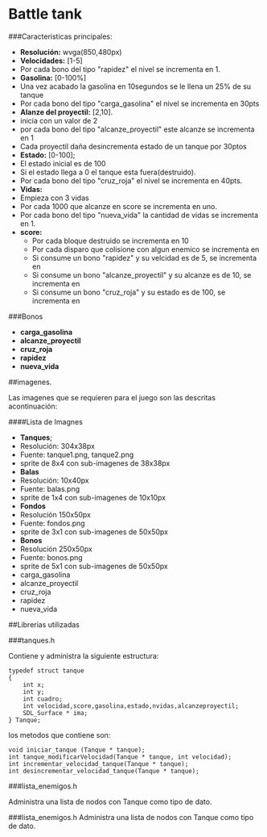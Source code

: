 Battle tank
===================

###Caracteristicas principales:

 - **Resolución:** wvga(850,480px)
 - **Velocidades:** [1-5]
  - Por cada bono del tipo "rapidez" el nivel se incrementa en 1.
 - **Gasolina:** [0-100%]
  - Una vez acabado la gasolina en 10segundos se le llena un 25% de su tanque
  - Por cada bono del tipo "carga_gasolina" el nivel se incrementa en 30pts
 - **Alanze del proyectil:** [2,10].
  - inicia con un valor de 2
  - por cada bono del tipo "alcanze_proyectil" este alcanze se incrementa en 1
  - Cada proyectil daña desincrementa estado de un tanque por 30ptos
 - **Estado:** [0-100];
  - El estado inicial es de 100
  - Si el estado llega a 0 el tanque esta fuera(destruido).
  - Por cada bono del tipo "cruz_roja" el nivel se incrementa en 40pts.
 - **Vidas:**
  - Empieza con 3 vidas
  - Por cada 1000 que alcanze en score se incrementa en uno.
  - Por cada bono del tipo "nueva_vida" la cantidad de vidas se incrementa en 1.
 - **score:**
	- Por cada bloque destruido se incrementa en 10
	- Por cada disparo que colisione con algun enemico se incrementa en 
	- Si consume un bono "rapidez" y su velcidad es de 5, se incrementa en
	- Si consume un bono "alcanze_proyectil" y su alcanze es de 10, se incrementa en
	- Si consume un bono "cruz_roja" y su estado es de 100, se incrementa en
	
 
###Bonos

 - **carga_gasolina**
 - **alcanze_proyectil**
 - **cruz_roja**
 - **rapidez**
 - **nueva_vida**
 
##imagenes.

Las imagenes que se requieren para el juego son las descritas acontinuación:

####Lista de Imagnes
 - **Tanques**;
  - Resolución: 304x38px
  - Fuente: tanque1.png, tanque2.png
  - sprite de 8x4 con sub-imagenes de 38x38px
 - **Balas**
  - Resolución: 10x40px
  - Fuente: balas.png
  - sprite de 1x4 con sub-imagenes de 10x10px
 - **Fondos**
  - Resolución 150x50px
  - Fuente: fondos.png
  - sprite de 3x1 con sub-imagenes de 50x50px
 - **Bonos**
  - Resolución 250x50px
  - Fuente: bonos.png
  - sprite de 5x1 con sub-imagenes de 50x50px
   - carga_gasolina
   - alcanze_proyectil
   - cruz_roja
   - rapidez
   - nueva_vida

##Librerias utilizadas

###tanques.h

Contiene y administra la siguiente estructura:

	typedef struct tanque
	{
		int x;
		int y;
		int cuadro;
		int velocidad,score,gasolina,estado,nvidas,alcanzeproyectil;
		SDL_Surface * ima;
	} Tanque;

los metodos que contiene son:
	
	void iniciar_tanque (Tanque * tanque);
	int tanque_modificarVelocidad(Tanque * tanque, int velocidad);
	int incrementar_velocidad_tanque(Tanque * tanque);
	int desincrementar_velocidad_tanque(Tanque * tanque);

###lista_enemigos.h

Administra una lista de nodos con Tanque como tipo de dato.


###lista_enemigos.h
Administra una lista de nodos con Tanque como tipo de dato.

